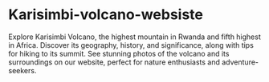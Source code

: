 # Karisimbi-volcano-websiste
Explore Karisimbi Volcano, the highest mountain in Rwanda and fifth highest in Africa. Discover its geography, history, and significance, along with tips for hiking to its summit. See stunning photos of the volcano and its surroundings on our website, perfect for nature enthusiasts and adventure-seekers.
